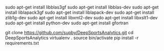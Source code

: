 sudo apt-get install libblas3gf
sudo apt-get install libblas-dev
sudo apt-get install liblapack3gf
sudo apt-get install liblapack-dev
sudo apt-get install zlib1g-dev
sudo apt-get install libxml2-dev
sudo apt-get install libxslt1-dev 
sudo apt-get install python-dev
sudo apt-get install gfortran

git clone https://github.com/supby/DeepSportsAnalytics.git
cd DeepSportsAnalytics
virtualenv .
source bin/activate
pip install -r requirements.txt
